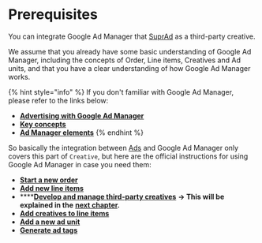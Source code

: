 # Prerequisites

You can integrate Google Ad Manager that [SuprAd](broken-reference) as a third-party creative.

We assume that you already have some basic understanding of Google Ad Manager, including the concepts of Order, Line items, Creatives and Ad units, and that you have a clear understanding of how Google Ad Manager works.

{% hint style="info" %}
If you don't familiar with Google Ad Manager, please refer to the links below:

* ****[**Advertising with Google Ad Manager**](https://support.google.com/admanager/answer/6022000?hl=en)****
* ****[**Key concepts**](https://support.google.com/admanager/answer/6021064?hl=en\&ref\_topic=7505788)****
* ****[**Ad Manager elements**](https://support.google.com/admanager/answer/6012282?hl=en\&ref\_topic=7505788)****
{% endhint %}

So basically the integration between [Ads](broken-reference) and Google Ad Manager only covers this part of `Creative`, but here are the official instructions for using Google Ad Manager in case you need them:

* ****[**Start a new order**](https://support.google.com/admanager/answer/82235?hl=en\&ref\_topic=7505898)****
* ****[**Add new line items**](https://support.google.com/admanager/answer/82236?hl=en\&ref\_topic=7506394)****
* ****[**Develop and manage third-party creatives**](https://support.google.com/admanager/answer/1746123?hl=en\&ref\_topic=10079604) **-> This will be explained in the** [**next chapter**](broken-reference)**.**
* ****[**Add creatives to line items**](https://support.google.com/admanager/answer/3187916?hl=en\&ref\_topic=10083054)****
* ****[**Add a new ad unit**](https://support.google.com/admanager/answer/10477477?hl=en\&ref\_topic=10478086)****
* ****[**Generate ad tags**](https://support.google.com/admanager/answer/177207?hl=en)****
